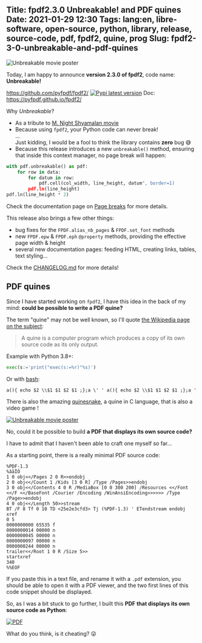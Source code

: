 Title: fpdf2.3.0 Unbreakable! and PDF quines
Date: 2021-01-29 12:30
Tags: lang:en, libre-software, open-source, python, library, release, source-code, pdf, fpdf2, quine, prog
Slug: fpdf2-3-0-unbreakable-and-pdf-quines
---
![Unbreakable movie poster](images/2021/01/unbreakable.jpg)

Today, I am happy to announce **version 2.3.0 of fpdf2**, code name: **Unbreakable!**

<https://github.com/pyfpdf/fpdf2/> [![Pypi latest version](https://img.shields.io/pypi/v/fpdf2.svg)](https://pypi.python.org/pypi/fpdf2)
Doc: <https://pyfpdf.github.io/fpdf2/>

Why _Unbreakable_?

- As a tribute to [M. Night Shyamalan movie](https://en.wikipedia.org/wiki/Unbreakable_(film))
- Because using `fpdf2`, your Python code can never break!
<br>...<br>
Just kidding, I would be a fool to think the library contains **zero** bug 😅
- Because this release introduces a new `unbreakable()` method,
ensuring that inside this context manager, no page break will happen:

```python
with pdf.unbreakable() as pdf:
    for row in data:
        for datum in row:
            pdf.cell(col_width, line_height, datum", border=1)
        pdf.ln(line_height)
pdf.ln(line_height * 2)
```

Check the documentation page on [Page breaks](https://pyfpdf.github.io/fpdf2/PageBreaks.html)
for more details.

This release also brings a few other things:

- bug fixes for the `FPDF.alias_nb_pages` & `FPDF.set_font` methods
- new `FPDF.epw` & `FPDF.eph` `@property` methods, providing the effective page width & height
- several new documentation pages: feeding HTML, creating links, tables, text styling...

Check the [CHANGELOG.md](https://github.com/PyFPDF/fpdf2/blob/master/CHANGELOG.md) for more details!


## PDF quines

Since I have started working on `fpdf2`,
I have this idea in the back of my mind:
**could be possible to write a PDF quine?**

The term "quine" may not be well known, so I'll quote [the Wikipedia page on the subject](https://en.wikipedia.org/wiki/Quine_(computing)):

> A quine is a computer program which produces a copy of its own source code as its only output.

Example with Python 3.8+:

```python
exec(s:='print("exec(s:=%r)"%s)')
```

Or with [bash](https://en.wikipedia.org/wiki/Bash_(Unix_shell)):
```shell
a(){ echo $2 \\$1 $1 $2 $1 ;};a \' ' a(){ echo $2 \\$1 $1 $2 $1 ;};a '
```

There is also the amazing [quinesnake](https://github.com/taylorconor/quinesnake), a quine in C language, that is also a video game !

[![Unbreakable movie poster](images/2021/01/quinesnake.gif)](https://github.com/taylorconor/quinesnake)

No, could it be possible to build **a PDF that displays its own source code?**

I have to admit that I haven't been able to craft one myself so far...

As a starting point, there is a really minimal PDF source code:
```
%PDF-1.3
%âãÏÓ
1 0 obj<</Pages 2 0 R>>endobj
2 0 obj<</Count 1 /Kids [3 0 R] /Type /Pages>>endobj
3 0 obj<</Contents 4 0 R /MediaBox [0 0 300 200] /Resources <</Font <</F <</BaseFont /Courier /Encoding /WinAnsiEncoding>>>>>> /Type /Page>>endobj
4 0 obj<</Length 50>>stream
BT /F 8 Tf 0 10 TD <25e2e3cfd3> Tj (%PDF-1.3) ' ETendstream endobj
xref
0 5
0000000000 65535 f
0000000014 00000 n
0000000045 00000 n
0000000097 00000 n
0000000244 00000 n
trailer<</Root 1 0 R /Size 5>>
startxref
340
%%EOF
```

If you paste this in a text file, and rename it with a `.pdf` extension,
you should be able to open it with a PDF viewer,
and the two first lines of this code snippet should be displayed.

So, as I was a bit stuck to go further, I built this **PDF that displays its own source code as Python**:

[![PDF](https://chezsoi.org/lucas/blog/images/2020/10/pdf-icon.png)](images/2021/01/quine.pdf)

What do you think, is it cheating? 😜


<style>
.uk-article-content > p:nth-child(3) { /* Link to GitHub repo */
  display: block;
  text-align: center;
  border: 1px solid black;
  border-radius: 10rem;
  padding: 1rem;
  margin: 2rem 10vw;
}
</style>
